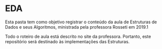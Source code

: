 
# EDA

Esta pasta tem como objetivo registrar o conteúdo da aula de Estruturas de Dados e seus Algoritmos, ministrada pela professora Rosseti em 2019.1

Todo o roteiro de aula está descrito no site da professora. Portanto, este repositório será destinado às implementações das Estruturas.
